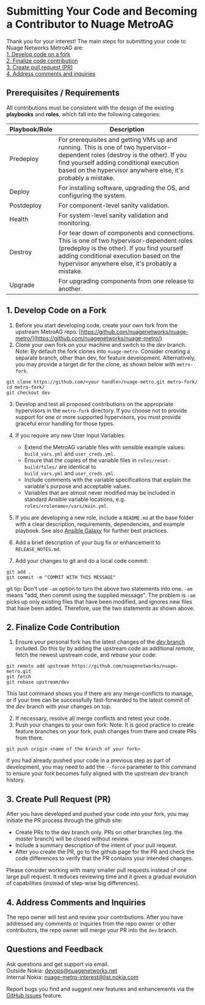 # Submitting Your Code and Becoming a Contributor to Nuage MetroAG
Thank you for your interest! The main steps for submitting your code to Nuage Networks MetroAG are:  
[1. Develop code on a fork](#1-develop-code-on-a-fork)  
[2. Finalize code contribution](#2-finalize-code-contribution)  
[3. Create pull request (PR)](#3-create-pull-request-pr)  
[4. Address comments and inquiries](#4-address-comments-and-inquiries)  
## Prerequisites / Requirements
All contributions must be consistent with the design of the existing **playbooks** and **roles**, which fall into the following categories:

Playbook/Role | Description
---- | ----
Predeploy | For prerequisites and getting VMs up and running. This is one of two hypervisor-dependent roles (destroy is the other). If you find yourself adding conditional execution based on the hypervisor anywhere else, it's probably a mistake.
Deploy | For installing software, upgrading the OS, and configuring the system.
Postdeploy | For component-level sanity validation.
Health | For system-level sanity validation and monitoring.
Destroy | For tear down of components and connections. This is one of two hypervisor-dependent roles (predeploy is the other). If you find yourself adding conditional execution based on the hypervisor anywhere else, it's probably a mistake.
Upgrade | For upgrading components from one release to another.
## 1. Develop Code on a Fork
1. Before you start developing code, create your own fork from the upstream MetroAG repo. [https://github.com/nuagenetworks/nuage-metro/](https://github.com/nuagenetworks/nuage-metro/)
2. Clone your own fork on your machine and switch to the _dev_ branch.  
Note: By default the fork clones into `nuage-metro`. Consider creating a separate branch, other than dev, for feature development. Alternatively, you may provide a target dir for the clone, as shown below with `metro-fork`.
```
git clone https://github.com/<your handle>/nuage-metro.git metro-fork/
cd metro-fork/
git checkout dev
```
3. Develop and test all proposed contributions on the appropriate hypervisors in the `metro-fork` directory. If you choose not to provide support for one or more supported hypervisors, you must provide graceful error handling for those types.

4. If you require any new User Input Variables:
    * Extend the MetroAG variable files with sensible example values:<br> `build_vars.yml` and `user_creds.yml`.
    * Ensure that the copies of the variable files in `roles/reset-build/files/` are identical to<br>`build_vars.yml` and `user_creds.yml`.
    * Include comments with the variable specifications that explain the variable's purpose and acceptable values.
    * Variables that are almost never modified may be included in standard Ansible variable locations, e.g. `roles/<rolename>/vars/main.yml`.

5. If you are developing a new role, include a `README.md` at the base folder with a clear description, requirements, dependencies, and example playbook. See also [Ansible Galaxy](https://galaxy.ansible.com/intro) for further best practices.

6. Add a brief description of your bug fix or enhancement to `RELEASE_NOTES.md`.

7. Add your changes to git and do a local code commit:
```
git add .
git commit -m "COMMIT WITH THIS MESSAGE"
```
git tip: Don't use `-am` option to turn the above two statements into one. `-am` means "add, then commit using the supplied message". The problem is `-am` picks up only existing files that have been modified, and ignores new files that have been added. Therefore, use the two statements as shown above.
## 2. Finalize Code Contribution
1. Ensure your personal fork has the latest changes of the [*dev* branch](https://github.com/nuagenetworks/nuage-metro/tree/dev) included. Do this by by adding the upstream code as additional _remote_, fetch the newest upstream code, and _rebase_ your code:
```
git remote add upstream https://github.com/nuagenetworks/nuage-metro.git
git fetch
git rebase upstream/dev
```
This last command shows you if there are any merge-conflicts to manage, or if your tree can be successfully fast-forwarded to the latest commit of the *dev* branch with your changes on top.

2. If necessary, resolve all merge conflicts and retest your code.
3. Push your changes to your own fork:
Note: It is good practice to create feature branches on your fork, push changes from there and create PRs from there.
```
git push origin <name of the branch of your fork>
```
If you had already pushed your code in a previous step as part of development, you may need to add the `--force` parameter to this command to ensure your fork becomes fully aligned with the upstream _dev_ branch history.
## 3. Create Pull Request (PR)
After you have developed and pushed your code into your fork, you may initiate the PR process through the github site:
* Create PRs to the dev branch only. PRs on other branches (eg. the _master_ branch) will be closed without review.
* Include a summary description of the intent of your pull request.
* After you create the PR, go to the github page for the PR and check the code differences to verify that the PR contains your intended changes.

Please consider working with many smaller pull requests instead of one large pull request.
It reduces reviewing time and it gives a gradual evolution of capabilities (instead of step-wise big differences).
## 4. Address Comments and Inquiries
The repo owner will test and review your contributions. After you have addressed any comments or inquiries from the repo owner or other contributors, the repo owner will merge your PR into the `dev` branch.
## Questions and Feedback
Ask questions and get support via email.  
  Outside Nokia: [devops@nuagenetworks.net](mailto:deveops@nuagenetworks.net "send email to nuage-metro project")  
  Internal Nokia: [nuage-metro-interest@list.nokia.com](mailto:nuage-metro-interest@list.nokia.com "send email to nuage-metro project")

Report bugs you find and suggest new features and enhancements via the [GitHub Issues](https://github.com/nuagenetworks/nuage-metro/issues "nuage-metro issues") feature.

